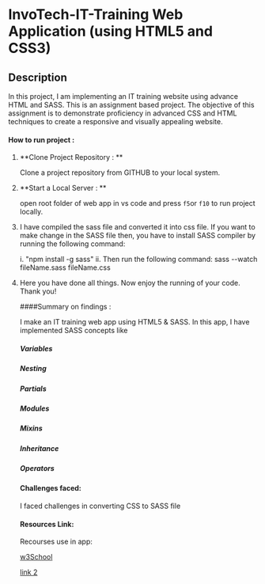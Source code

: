 # InvoTech-IT-Training Web Application (using HTML5 and CSS3)
## Description
In this project, I am implementing an IT training website using advance HTML and SASS. This is an assignment based project. The objective of this assignment is to demonstrate proficiency in advanced CSS and  HTML techniques to create a responsive and visually appealing website.

#### How to run project :

1. **Clone Project Repository : **

   Clone a project repository from GITHUB to your local system.

2. **Start a Local Server : **

   open root folder of web app in vs code and press `f5`or `f10` to run project locally. 

3. I have compiled the sass file and converted it into css file. If you want to make change in the SASS file then, you have to install SASS compiler by running the following command:

   i. "npm install -g sass"
   ii. Then run the following command:
        sass --watch fileName.sass fileName.css

4. Here you have done all things. Now enjoy the running of your code. Thank you!


   ####Summary on findings :

   I make an IT training web app using HTML5 & SASS. In this app, I have implemented SASS concepts like
   
   ##### Variables
   ##### Nesting
   ##### Partials
   ##### Modules
   ##### Mixins
   ##### Inheritance
   ##### Operators


   #### Challenges faced:

   I faced challenges in converting CSS to SASS file

   #### Resources Link:

   Recourses use in app:

   [w3School](Https://www.w3schools.com/)

   [link 2](https://developer.mozilla.org)
